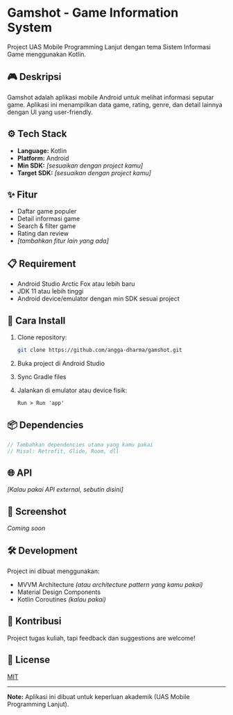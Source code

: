 # Gamshot - Game Information System

Project UAS Mobile Programming Lanjut dengan tema Sistem Informasi Game menggunakan Kotlin.

## 🎮 Deskripsi

Gamshot adalah aplikasi mobile Android untuk melihat informasi seputar game. Aplikasi ini menampilkan data game, rating, genre, dan detail lainnya dengan UI yang user-friendly.

## ⚙️ Tech Stack

- **Language:** Kotlin
- **Platform:** Android
- **Min SDK:** *[sesuaikan dengan project kamu]*
- **Target SDK:** *[sesuaikan dengan project kamu]*

## ✨ Fitur

- Daftar game populer
- Detail informasi game
- Search & filter game
- Rating dan review
- *[tambahkan fitur lain yang ada]*

## 📋 Requirement

- Android Studio Arctic Fox atau lebih baru
- JDK 11 atau lebih tinggi
- Android device/emulator dengan min SDK sesuai project

## 🔧 Cara Install

1. Clone repository:
   ```bash
   git clone https://github.com/angga-dharma/gamshot.git
   ```

2. Buka project di Android Studio

3. Sync Gradle files

4. Jalankan di emulator atau device fisik:
   ```
   Run > Run 'app'
   ```

## 📦 Dependencies

```gradle
// Tambahkan dependencies utama yang kamu pakai
// Misal: Retrofit, Glide, Room, dll
```

## 🌐 API

*[Kalau pakai API external, sebutin disini]*

## 📸 Screenshot

*Coming soon*

## 🛠️ Development

Project ini dibuat menggunakan:
- MVVM Architecture *(atau architecture pattern yang kamu pakai)*
- Material Design Components
- Kotlin Coroutines *(kalau pakai)*

## 🤝 Kontribusi

Project tugas kuliah, tapi feedback dan suggestions are welcome!

## 📄 License

[MIT](LICENSE)

---

**Note:** Aplikasi ini dibuat untuk keperluan akademik (UAS Mobile Programming Lanjut).
